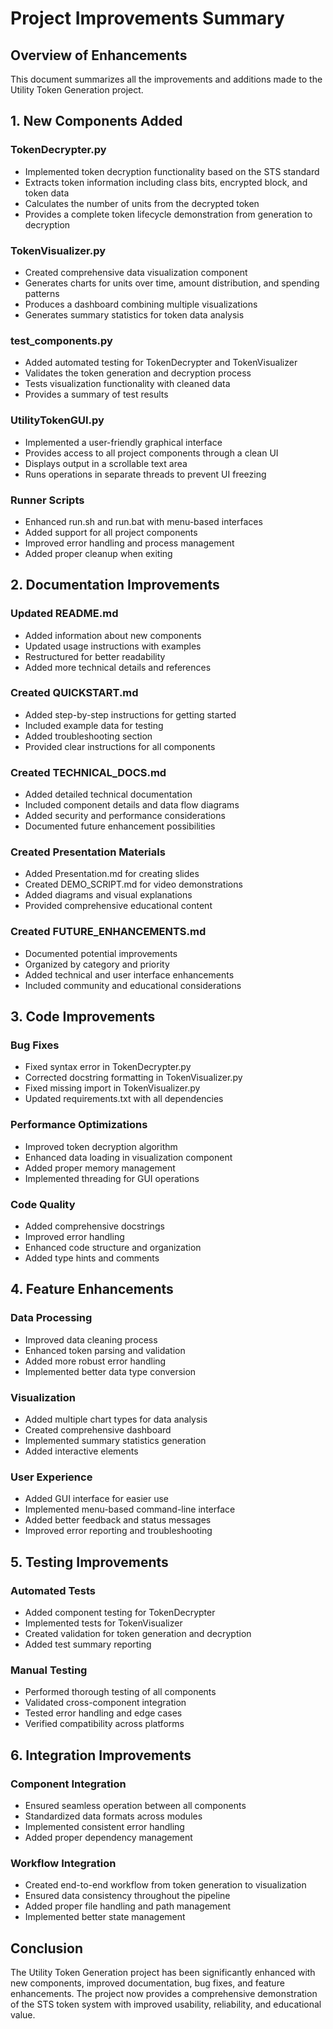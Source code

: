 # Project Improvements Summary

## Overview of Enhancements

This document summarizes all the improvements and additions made to the Utility Token Generation project.

## 1. New Components Added

### TokenDecrypter.py
- Implemented token decryption functionality based on the STS standard
- Extracts token information including class bits, encrypted block, and token data
- Calculates the number of units from the decrypted token
- Provides a complete token lifecycle demonstration from generation to decryption

### TokenVisualizer.py
- Created comprehensive data visualization component
- Generates charts for units over time, amount distribution, and spending patterns
- Produces a dashboard combining multiple visualizations
- Generates summary statistics for token data analysis

### test_components.py
- Added automated testing for TokenDecrypter and TokenVisualizer
- Validates the token generation and decryption process
- Tests visualization functionality with cleaned data
- Provides a summary of test results

### UtilityTokenGUI.py
- Implemented a user-friendly graphical interface
- Provides access to all project components through a clean UI
- Displays output in a scrollable text area
- Runs operations in separate threads to prevent UI freezing

### Runner Scripts
- Enhanced run.sh and run.bat with menu-based interfaces
- Added support for all project components
- Improved error handling and process management
- Added proper cleanup when exiting

## 2. Documentation Improvements

### Updated README.md
- Added information about new components
- Updated usage instructions with examples
- Restructured for better readability
- Added more technical details and references

### Created QUICKSTART.md
- Added step-by-step instructions for getting started
- Included example data for testing
- Added troubleshooting section
- Provided clear instructions for all components

### Created TECHNICAL_DOCS.md
- Added detailed technical documentation
- Included component details and data flow diagrams
- Added security and performance considerations
- Documented future enhancement possibilities

### Created Presentation Materials
- Added Presentation.md for creating slides
- Created DEMO_SCRIPT.md for video demonstrations
- Added diagrams and visual explanations
- Provided comprehensive educational content

### Created FUTURE_ENHANCEMENTS.md
- Documented potential improvements
- Organized by category and priority
- Added technical and user interface enhancements
- Included community and educational considerations

## 3. Code Improvements

### Bug Fixes
- Fixed syntax error in TokenDecrypter.py
- Corrected docstring formatting in TokenVisualizer.py
- Fixed missing import in TokenVisualizer.py
- Updated requirements.txt with all dependencies

### Performance Optimizations
- Improved token decryption algorithm
- Enhanced data loading in visualization component
- Added proper memory management
- Implemented threading for GUI operations

### Code Quality
- Added comprehensive docstrings
- Improved error handling
- Enhanced code structure and organization
- Added type hints and comments

## 4. Feature Enhancements

### Data Processing
- Improved data cleaning process
- Enhanced token parsing and validation
- Added more robust error handling
- Implemented better data type conversion

### Visualization
- Added multiple chart types for data analysis
- Created comprehensive dashboard
- Implemented summary statistics generation
- Added interactive elements

### User Experience
- Added GUI interface for easier use
- Implemented menu-based command-line interface
- Added better feedback and status messages
- Improved error reporting and troubleshooting

## 5. Testing Improvements

### Automated Tests
- Added component testing for TokenDecrypter
- Implemented tests for TokenVisualizer
- Created validation for token generation and decryption
- Added test summary reporting

### Manual Testing
- Performed thorough testing of all components
- Validated cross-component integration
- Tested error handling and edge cases
- Verified compatibility across platforms

## 6. Integration Improvements

### Component Integration
- Ensured seamless operation between all components
- Standardized data formats across modules
- Implemented consistent error handling
- Added proper dependency management

### Workflow Integration
- Created end-to-end workflow from token generation to visualization
- Ensured data consistency throughout the pipeline
- Added proper file handling and path management
- Implemented better state management

## Conclusion

The Utility Token Generation project has been significantly enhanced with new components, improved documentation, bug fixes, and feature enhancements. The project now provides a comprehensive demonstration of the STS token system with improved usability, reliability, and educational value.
